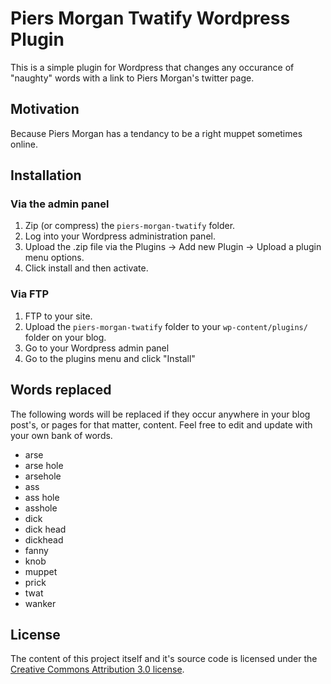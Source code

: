 Piers Morgan Twatify Wordpress Plugin
=======
This is a simple plugin for Wordpress that changes any occurance of "naughty" words with a link to Piers Morgan's twitter page.

## Motivation
Because Piers Morgan has a tendancy to be a right muppet sometimes online.

## Installation
### Via the admin panel
1. Zip (or compress) the `piers-morgan-twatify` folder. 
2. Log into your Wordpress administration panel.
3. Upload the .zip file via the Plugins -> Add new Plugin -> Upload a plugin menu options.
4. Click install and then activate.

### Via FTP
1. FTP to your site.
2. Upload the `piers-morgan-twatify` folder to your `wp-content/plugins/` folder on your blog.
3. Go to your Wordpress admin panel
4. Go to the plugins menu and click "Install"

## Words replaced
The following words will be replaced if they occur anywhere in your blog post's, or pages for that matter, content. Feel free to edit and update with your own bank of words.
  - arse
  - arse hole
  - arsehole
  - ass
  - ass hole
  - asshole
  - dick
  - dick head
  - dickhead
  - fanny
  - knob
  - muppet
  - prick
  - twat
  - wanker

## License
The content of this project itself and it's source code is licensed under the [Creative Commons Attribution 3.0 license](http://creativecommons.org/licenses/by/3.0/us/deed.en_US).
